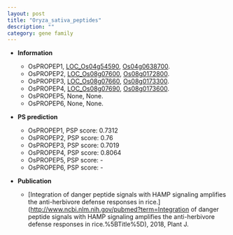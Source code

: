 ```yaml
---
layout: post
title: "Oryza_sativa_peptides"
description: ""
category: gene family
---
```


* **Information**  
    + OsPROPEP1, [LOC_Os04g54590](http://rice.uga.edu/cgi-bin/ORF_infopage.cgi?orf=LOC_Os04g54590), [Os04g0638700](http://rapdb.dna.affrc.go.jp/viewer/gbrowse_details/irgsp1?name=Os04g0638700).
    + OsPROPEP2, [LOC_Os08g07600](http://rice.uga.edu/cgi-bin/ORF_infopage.cgi?orf=LOC_Os08g07600), [Os08g0172800](http://rapdb.dna.affrc.go.jp/viewer/gbrowse_details/irgsp1?name=Os08g0172800).
    + OsPROPEP3, [LOC_Os08g07660](http://rice.uga.edu/cgi-bin/ORF_infopage.cgi?orf=LOC_Os08g07660), [Os08g0173300](http://rapdb.dna.affrc.go.jp/viewer/gbrowse_details/irgsp1?name=Os08g0173300).
    + OsPROPEP4, [LOC_Os08g07690](http://rice.uga.edu/cgi-bin/ORF_infopage.cgi?orf=LOC_Os08g07690), [Os08g0173600](http://rapdb.dna.affrc.go.jp/viewer/gbrowse_details/irgsp1?name=Os08g0173600).
    + OsPROPEP5, None, None.
    + OsPROPEP6, None, None.

* **PS prediction**
    + OsPROPEP1, PSP score: 0.7312
    + OsPROPEP2, PSP score: 0.76
    + OsPROPEP3, PSP score: 0.7019
    + OsPROPEP4, PSP score: 0.8064
    + OsPROPEP5, PSP score: -
    + OsPROPEP6, PSP score: -

* **Publication**  
    + [Integration of danger peptide signals with HAMP signaling amplifies the anti-herbivore defense responses in rice.](http://www.ncbi.nlm.nih.gov/pubmed?term=Integration of danger peptide signals with HAMP signaling amplifies the anti-herbivore defense responses in rice.%5BTitle%5D), 2018, Plant J.


